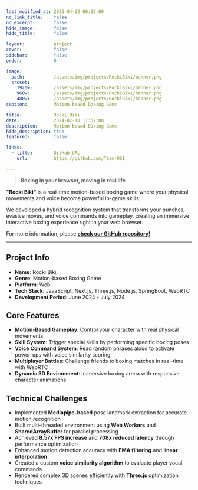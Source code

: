 ```yaml
---
last_modified_at: 2025-04-22 06:25:00
no_link_title:    false
no_excerpt:       false
hide_image:       false
hide_title:       false

layout:           project
cover:            false
sidebar:          false
order:            0

image:
  path:           /assets/img/projects/RockiBiki/banner.png
  srcset:
    1920w:        /assets/img/projects/RockiBiki/banner.png
    960w:         /assets/img/projects/RockiBiki/banner.png
    480w:         /assets/img/projects/RockiBiki/banner.png
caption:          Motion-based Boxing Game

title:            Rocki Biki
date:             2024-07-10 11:37:00
description:      Motion-based Boxing Game
hide_description: true
featured:         false

links:
  - title:        GitHub URL
    url:          https://github.com/Team-OSI

---
```


> **Boxing in your browser, moving in real life**

**"Rocki Biki"** is a real-time motion-based boxing game where your physical movements and voice become powerful in-game skills.

We developed a hybrid recognition system that transforms your punches, evasive moves, and voice commands into gameplay, 
creating an immersive interactive boxing experience right in your web browser.

For more information, please [**check our GitHub repository!**](https://github.com/Team-OSI)

---
## Project Info

- **Name**: Rocki Biki
- **Genre**: Motion-based Boxing Game
- **Platform**: Web
- **Tech Stack**: JavaScript, Next.js, Three.js, Node.js, SpringBoot, WebRTC
- **Development Period**: June 2024 - July 2024

## Core Features

- **Motion-Based Gameplay**: Control your character with real physical movements
- **Skill System**: Trigger special skills by performing specific boxing poses
- **Voice Command System**: Read random phrases aloud to activate power-ups with voice similarity scoring
- **Multiplayer Battles**: Challenge friends to boxing matches in real-time with WebRTC
- **Dynamic 3D Environment**: Immersive boxing arena with responsive character animations

## Technical Challenges
- Implemented **Mediapipe-based** pose landmark extraction for accurate motion recognition
- Built multi-threaded environment using **Web Workers** and **SharedArrayBuffer** for parallel processing
- Achieved **8.57x FPS increase** and **708x reduced latency** through performance optimization
- Enhanced motion detection accuracy with **EMA filtering** and **linear interpolation**
- Created a custom **voice similarity algorithm** to evaluate player vocal commands
- Rendered complex 3D scenes efficiently with **Three.js** optimization techniques